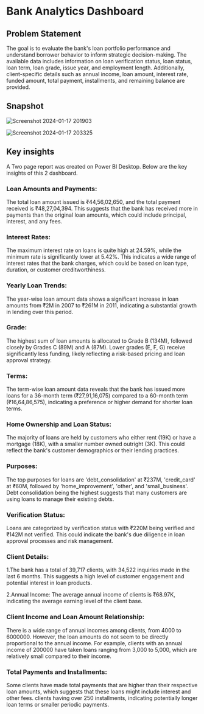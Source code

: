 # Bank Analytics Dashboard

## Problem Statement
The goal is to evaluate the bank's loan portfolio performance and understand borrower behavior to inform strategic decision-making. The available data includes information on loan verification status, loan status, loan term, loan grade, issue year, and employment length. Additionally, client-specific details such as annual income, loan amount, interest rate, funded amount, total payment, installments, and remaining balance are provided.

## Snapshot
![Screenshot 2024-01-17 201903](https://github.com/missrakhi/Bank-Analytics-Project/assets/154977141/ea78eda2-bb20-460f-8d8f-7503d61b0494)

![Screenshot 2024-01-17 203325](https://github.com/missrakhi/Bank-Analytics-Project/assets/154977141/3fc58097-40f7-44f6-bfa7-47d7c24e755c)


## Key insights
A Two page report was created on Power BI Desktop. Below are the key insights of this 2 dashboard.
### Loan Amounts and Payments: 
The total loan amount issued is ₹44,56,02,650, and the total payment received is ₹48,27,04,394. This suggests that the bank has received more in payments than the original loan amounts, which could include principal, interest, and any fees.
### Interest Rates: 
The maximum interest rate on loans is quite high at 24.59%, while the minimum rate is significantly lower at 5.42%. This indicates a wide range of interest rates that the bank charges, which could be based on loan type, duration, or customer creditworthiness.
### Yearly Loan Trends:
 The year-wise loan amount data shows a significant increase in loan amounts from ₹2M in 2007 to ₹261M in 2011, indicating a substantial growth in lending over this period.
### Grade: 
The highest sum of loan amounts is allocated to Grade B (134M), followed closely by Grades C (89M) and A (87M). Lower grades (E, F, G) receive significantly less funding, likely reflecting a risk-based pricing and loan approval strategy.
### Terms: 
The term-wise loan amount data reveals that the bank has issued more loans for a 36-month term (₹27,91,16,075) compared to a 60-month term (₹16,64,86,575), indicating a preference or higher demand for shorter loan terms.
### Home Ownership and Loan Status: 
The majority of loans are held by customers who either rent (19K) or have a mortgage (18K), with a smaller number owned outright (3K). This could reflect the bank's customer demographics or their lending practices.
### Purposes: 
The top purposes for loans are 'debt_consolidation' at ₹237M, 'credit_card' at ₹60M, followed by 'home_improvement', 'other', and 'small_business'. Debt consolidation being the highest suggests that many customers are using loans to manage their existing debts.
### Verification Status: 
Loans are categorized by verification status with ₹220M being verified and ₹142M not verified. This could indicate the bank's due diligence in loan approval processes and risk management.
### Client Details: 
1.The bank has a total of 39,717 clients, with 34,522 inquiries made in the last 6 months. This suggests a high level of customer engagement and potential interest in loan products.

2.Annual Income: The average annual income of clients is ₹68.97K, indicating the average earning level of the client base.

### Client Income and Loan Amount Relationship: 
There is a wide range of annual incomes among clients, from 4000 to 6000000. However, the loan amounts do not seem to be directly proportional to the annual income. For example, clients with an annual income of 200000 have taken loans ranging from 3,000 to 5,000, which are relatively small compared to their income.
### Total Payments and Installments: 
Some clients have made total payments that are higher than their respective loan amounts, which suggests that these loans might include interest and other fees. clients having over 250 installments, indicating potentially longer loan terms or smaller periodic payments.







